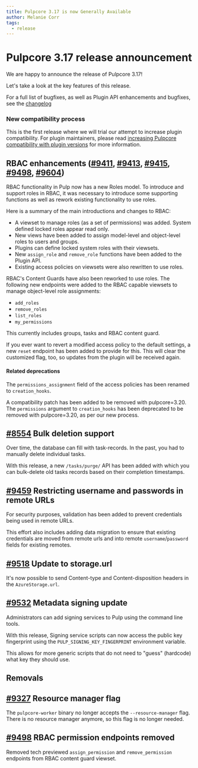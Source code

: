 ```yaml
---
title: Pulpcore 3.17 is now Generally Available
author: Melanie Corr
tags:
  - release
---
```


# Pulpcore 3.17 release announcement

We are happy to announce the release of Pulpcore 3.17!

Let's take a look at the key features of this release.

For a full list of bugfixes, as well as Plugin API enhancements and bugfixes, see the [changelog](https://docs.pulpproject.org/pulpcore/changes.html)

### New compatibility process

This is the first release where we will trial our  attempt to increase plugin compatibility. For plugin maintainers, please read [increasing Pulpcore compatibility with plugin versions](https://pulpproject.org/2021/11/23/increasing-pulpcore-compatibility-with-plugin-versions/) for more information.

## RBAC enhancements ([#9411](https://pulp.plan.io/issues/9411), [#9413](https://pulp.plan.io/issues/9413), [#9415](https://pulp.plan.io/issues/9415), [#9498](https://pulp.plan.io/issues/9498), [#9604](https://pulp.plan.io/issues/9604))

RBAC functionality in Pulp now has a new Roles model. To introduce and support roles in RBAC, it was necessary to introduce some supporting functions as well as rework existing functionality to use roles.

Here is a summary of the main introductions and changes to RBAC:

* A viewset to manage roles (as a set of permissions) was added. System defined locked roles appear read only.
* New views have been added to assign model-level and object-level roles to users and groups.
* Plugins can define locked system roles with their viewsets.
* New ``assign_role`` and ``remove_role`` functions have been added to the Plugin API.
* Existing access policies on viewsets were also rewritten to use roles.

RBAC's Content Guards have also been reworked to use roles.
The following new endpoints were added to the RBAC capable viewsets to manage object-level role assignments:

* ``add_roles``
* ``remove_roles``
* ``list_roles``
* ``my_permissions``

This currently includes groups, tasks and RBAC content guard.
 
If you ever want to revert a modified access policy to the default settings, a new `reset` endpoint has been added to provide for this. This will clear the customized flag, too, so updates from the plugin will be received again.

#### Related deprecations

The ``permissions_assignment`` field of the access policies has been renamed to ``creation_hooks``.

A compatibility patch has been added to be removed with pulpcore=3.20. The ``permissions`` argument to ``creation_hooks`` has been deprecated to be removed with pulpcore=3.20, as per our new process.


##  [#8554](https://pulp.plan.io/issues/8554) Bulk deletion support

Over time, the database can fill with task-records. In the past, you had to manually delete individual tasks.

With this release, a new ``/tasks/purge/`` API  has been added with which you can bulk-delete old tasks records based on their completion timestamps.


## [#9459](https://pulp.plan.io/issues/9459) Restricting username and passwords in remote URLs

For security purposes, validation has been added  to prevent credentials being used in remote URLs.

This effort also includes adding data migration to ensure that existing credentials are moved from remote urls and into remote ``username``/``password`` fields for existing remotes.


## [#9518](https://pulp.plan.io/issues/9518) Update to storage.url

It's now possible to send Content-type and Content-disposition headers in the `AzureStorage.url`.

## [#9532](https://pulp.plan.io/issues/9532) Metadata signing update

Administrators can add signing services to Pulp using the command line tools.

With this release, Signing service scripts can now access the public key fingerprint using the ``PULP_SIGNING_KEY_FINGERPRINT`` environment variable.

This allows for more generic scripts that do not need to "guess" (hardcode) what key they should use.


## Removals

## [#9327](https://pulp.plan.io/issues/9327) Resource manager flag

The ``pulpcore-worker`` binary no longer accepts the ``--resource-manager`` flag. There is no resource manager anymore, so this flag is no longer needed.

## [#9498](https://pulp.plan.io/issues/9498) RBAC permission endpoints removed

Removed tech previewed ``assign_permission`` and ``remove_permission`` endpoints from RBAC content guard viewset.

